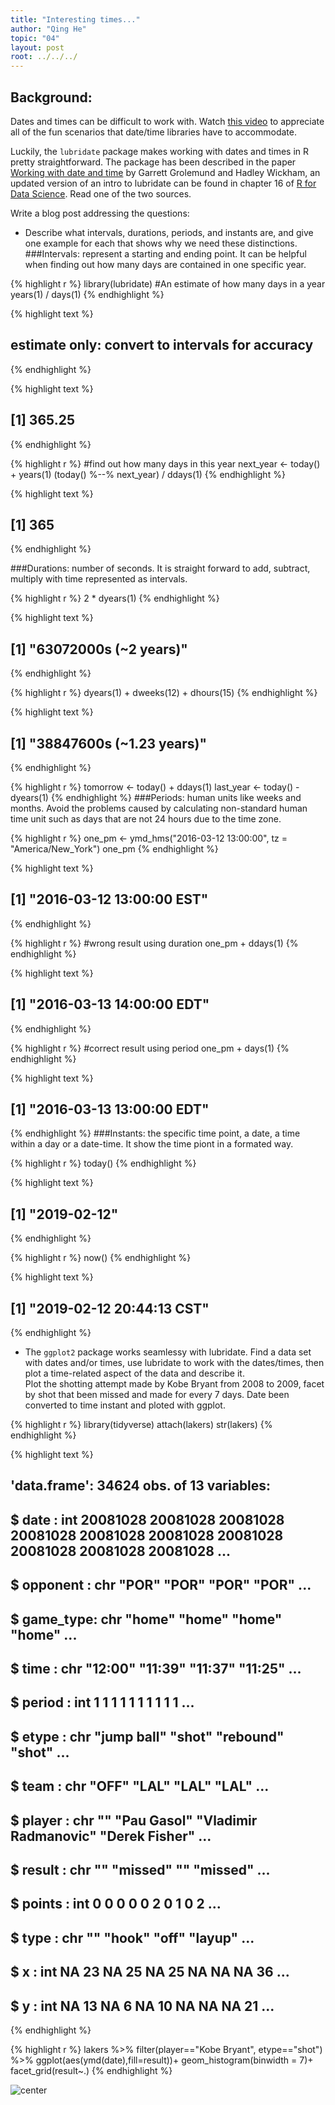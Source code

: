 ```yaml
---
title: "Interesting times..."
author: "Qing He"
topic: "04"
layout: post
root: ../../../
---
```



## Background:

Dates and times can be difficult to work with. Watch [this video](https://www.youtube.com/watch?v=-5wpm-gesOY) to appreciate all of the fun scenarios that date/time libraries have to accommodate. 

Luckily, the `lubridate` package makes working with dates and times in R pretty straightforward. The package has been described in the paper [Working with date and time](http://www.jstatsoft.org/v40/i03/) by Garrett Grolemund and Hadley Wickham, an updated version of an intro to lubridate can be found in chapter 16 of [R for Data Science](https://r4ds.had.co.nz/dates-and-times.html). Read one of the two sources.

Write a blog post addressing the questions:


- Describe what intervals, durations, periods, and instants are, and give one example for each that shows why we need these distinctions.
###Intervals: represent a starting and ending point.
It can be helpful when finding out how many days are contained in one specific year.

{% highlight r %}
library(lubridate)
#An estimate of how many days in a year
years(1) / days(1)
{% endhighlight %}



{% highlight text %}
## estimate only: convert to intervals for accuracy
{% endhighlight %}



{% highlight text %}
## [1] 365.25
{% endhighlight %}



{% highlight r %}
#find out how many days in this year
next_year <- today() + years(1)
(today() %--% next_year) / ddays(1)
{% endhighlight %}



{% highlight text %}
## [1] 365
{% endhighlight %}

###Durations: number of seconds.
It is straight forward to add, subtract, multiply with time represented as intervals.

{% highlight r %}
2 * dyears(1)
{% endhighlight %}



{% highlight text %}
## [1] "63072000s (~2 years)"
{% endhighlight %}



{% highlight r %}
dyears(1) + dweeks(12) + dhours(15)
{% endhighlight %}



{% highlight text %}
## [1] "38847600s (~1.23 years)"
{% endhighlight %}



{% highlight r %}
tomorrow <- today() + ddays(1)
last_year <- today() - dyears(1)
{% endhighlight %}
###Periods: human units like weeks and months.
Avoid the problems caused by calculating non-standard human time unit such as days that are not 24 hours due to the time zone.

{% highlight r %}
one_pm <- ymd_hms("2016-03-12 13:00:00", tz = "America/New_York")
one_pm
{% endhighlight %}



{% highlight text %}
## [1] "2016-03-12 13:00:00 EST"
{% endhighlight %}



{% highlight r %}
#wrong result using duration
one_pm + ddays(1)
{% endhighlight %}



{% highlight text %}
## [1] "2016-03-13 14:00:00 EDT"
{% endhighlight %}



{% highlight r %}
#correct result using period
one_pm + days(1)
{% endhighlight %}



{% highlight text %}
## [1] "2016-03-13 13:00:00 EDT"
{% endhighlight %}
###Instants: the specific time point, a date, a time within a day or a date-time. 
It show the time piont in a formated way.

{% highlight r %}
today()
{% endhighlight %}



{% highlight text %}
## [1] "2019-02-12"
{% endhighlight %}



{% highlight r %}
now()
{% endhighlight %}



{% highlight text %}
## [1] "2019-02-12 20:44:13 CST"
{% endhighlight %}

- The `ggplot2` package works seamlessy with lubridate. Find a data set with dates and/or times, use lubridate to work with the dates/times, then plot a time-related aspect of the data and describe it.  
Plot the shotting attempt made by Kobe Bryant from 2008 to 2009, facet by shot that been missed and made for every 7 days. Date been converted to time instant and ploted with ggplot.

{% highlight r %}
library(tidyverse)
attach(lakers)
str(lakers)
{% endhighlight %}



{% highlight text %}
## 'data.frame':	34624 obs. of  13 variables:
##  $ date     : int  20081028 20081028 20081028 20081028 20081028 20081028 20081028 20081028 20081028 20081028 ...
##  $ opponent : chr  "POR" "POR" "POR" "POR" ...
##  $ game_type: chr  "home" "home" "home" "home" ...
##  $ time     : chr  "12:00" "11:39" "11:37" "11:25" ...
##  $ period   : int  1 1 1 1 1 1 1 1 1 1 ...
##  $ etype    : chr  "jump ball" "shot" "rebound" "shot" ...
##  $ team     : chr  "OFF" "LAL" "LAL" "LAL" ...
##  $ player   : chr  "" "Pau Gasol" "Vladimir Radmanovic" "Derek Fisher" ...
##  $ result   : chr  "" "missed" "" "missed" ...
##  $ points   : int  0 0 0 0 0 2 0 1 0 2 ...
##  $ type     : chr  "" "hook" "off" "layup" ...
##  $ x        : int  NA 23 NA 25 NA 25 NA NA NA 36 ...
##  $ y        : int  NA 13 NA 6 NA 10 NA NA NA 21 ...
{% endhighlight %}



{% highlight r %}
lakers %>% 
  filter(player=="Kobe Bryant", etype=="shot") %>% 
  ggplot(aes(ymd(date),fill=result))+
  geom_histogram(binwidth = 7)+ facet_grid(result~.)
{% endhighlight %}

![center](../figure/04/HeQing/unnamed-chunk-5-1.png)



